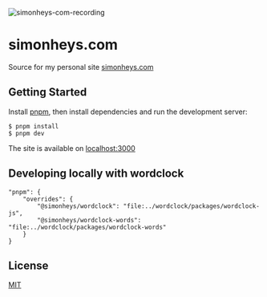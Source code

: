 ![simonheys-com-recording](https://user-images.githubusercontent.com/175607/133434380-80ee4a97-912f-4f5e-a706-512cbca47b72.gif)

# simonheys.com

Source for my personal site [simonheys.com](https://www.simonheys.com/)

## Getting Started

Install [pnpm](https://pnpm.io/), then install dependencies and run the development server:

```
$ pnpm install
$ pnpm dev
```

The site is available on [localhost:3000](http://localhost:3000/)

## Developing locally with wordclock

```
"pnpm": {
    "overrides": {
        "@simonheys/wordclock": "file:../wordclock/packages/wordclock-js",
        "@simonheys/wordclock-words": "file:../wordclock/packages/wordclock-words"
    }
}
```

## License

[MIT](LICENSE)
